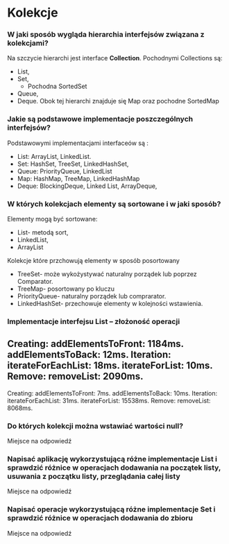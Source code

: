 # Kolekcje

### W jaki sposób wygląda hierarchia interfejsów związana z kolekcjami?

Na szczycie hierarchi jest interface **Collection**.
Pochodnymi Collections są: 
* List, 
* Set, 
    *  Pochodna SortedSet
* Queue, 
* Deque.
Obok tej hierarchi znajduje się Map oraz pochodne SortedMap

### Jakie są podstawowe implementacje poszczególnych interfejsów?

Podstawowymi implementacjami interfaceów są :
* List: ArrayList, LinkedList.
* Set: HashSet, TreeSet, LinkedHashSet,
* Queue: PriorityQueue, LinkedList
* Map: HashMap, TreeMap, LinkedHashMap
* Deque: BlockingDeque, Linked List, ArrayDeque,

### W których kolekcjach elementy są sortowane i w jaki sposób?

Elementy mogą być sortowane:
* List- metodą sort, 
* LinkedList,
* ArrayList

Kolekcje które przchowują elementy w sposób posortowany
* TreeSet- może wykożystywać naturalny porządek lub poprzez Comparator.
* TreeMap- posortowany po kluczu
* PriorityQueue- naturalny porządek lub comprarator.
* LinkedHashSet- przechowuje elementy w kolejności wstawienia.

### Implementacje interfejsu List – złożoność operacji

Creating: 
addElementsToFront: 1184ms.
addElementsToBack: 12ms.
Iteration: 
iterateForEachList: 18ms.
iterateForList: 10ms.
Remove: 
removeList: 2090ms.
-------------
Creating: 
addElementsToFront: 7ms.
addElementsToBack: 10ms.
Iteration: 
iterateForEachList: 31ms.
iterateForList: 15538ms.
Remove: 
removeList: 8068ms.

### Do których kolekcji można wstawiać wartości null?

Miejsce na odpowiedź

### Napisać aplikację wykorzystującą różne implementacje List i sprawdzić różnice w operacjach dodawania na początek listy, usuwania z początku listy, przeglądania całej listy

Miejsce na odpowiedź

### Napisać operacje wykorzystującą różne implementacje Set i sprawdzić różnice w operacjach dodawania do zbioru

Miejsce na odpowiedź
